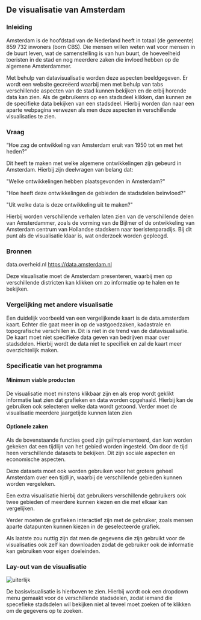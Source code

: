 ## De visualisatie van Amsterdam
### Inleiding

Amsterdam is de hoofdstad van de Nederland heeft in totaal (de gemeente) 859 732 inwoners (born CBS). Die mensen willen weten wat voor mensen in de buurt leven, wat de samenstelling is van hun buurt, de hoeveelheid toeristen in de stad en nog meerdere zaken die invloed hebben op de algemene Amsterdammer. 

Met behulp van datavisualisatie worden deze aspecten beeldgegeven. Er wordt een website gecreëerd waarbij men met behulp van tabs verschillende aspecten van de stad kunnen bekijken en de erbij horende data kan zien. Als de gebruikenrs op een stadsdeel klikken, dan kunnen ze de specifieke data bekijken van een stadsdeel. Hierbij worden dan naar een aparte webpagina verwezen als men deze aspecten in verschillende visualisaties te zien.

### Vraag

 “Hoe zag de ontwikkeling van Amsterdam eruit van 1950 tot en met het heden?”
 
 Dit heeft te maken met welke algemene ontwikkelingen zijn gebeurd in Amsterdam. 
 Hierbij zijn deelvragen van belang dat:
 
 "Welke ontwikkelingen hebben plaatsgevonden in Amsterdam?"
 
 "Hoe heeft deze ontwikkelingen de gebieden de stadsdelen beïnvloed?"
 
 "Uit welke data is deze ontwikkeling uit te maken?"
 


Hierbij worden verschillende verhalen laten zien van de verschillende delen van Amsterdammer, zoals de vorming van de Bijlmer of de ontwikkeling van Amsterdam centrum van Hollandse stadskern naar toeristenparadijs. Bij dit punt als de visualisatie klaar is, wat onderzoek worden gepleegd.

### Bronnen

data.overheid.nl
https://data.amsterdam.nl

Deze visualisatie moet de Amsterdam presenteren, waarbij men op verschillende districten kan klikken om zo informatie op te halen en te bekijken.

### Vergelijking met andere visualisatie
Een duidelijk voorbeeld van een vergelijkende kaart is de data.amsterdam kaart. Echter die gaat meer in op de vastgoedzaken, kadastrale en topografische verschillen in. Dit is niet in de trend van de datavisualisatie. De kaart moet niet specifieke data geven van bedrijven maar over stadsdelen. Hierbij wordt de data niet te specifiek en zal de kaart meer overzichtelijk maken.


### Specificatie van het programma
#### Minimum viable producten
De visualisatie moet minstens klikbaar zijn en als erop wordt geklikt informatie laat zien dat grafieken en data worden opgehaald. Hierbij kan de gebruiken ook selecteren welke data wordt getoond. Verder moet de visualisatie meerdere jaargetijde kunnen laten zien

#### Optionele zaken
Als de bovenstaande functies goed zijn geïmplementeerd, dan kan worden gekeken dat een tijdlijn van het gebied worden ingesteld. Om door de tijd heen verschillende datasets te bekijken. Dit zijn sociale aspecten en economische aspecten. 

Deze datasets moet ook worden gebruiken voor het grotere geheel Amsterdam over een tijdlijn, waarbij de verschillende gebieden kunnen worden vergeleken.

Een extra visualisatie hierbij dat gebruikers verschillende gebruikers ook twee gebieden of meerdere kunnen kiezen en die met elkaar kan vergelijken.

Verder moeten de grafieken interactief zijn met de gebruiker, zoals mensen aparte datapunten kunnen kiezen in de geselecteerde grafiek.

Als laatste zou nuttig zijn dat men de gegevens die zijn gebruikt voor de visualisaties ook zelf kan downloaden zodat de gebruiker ook de informatie kan gebruiken voor eigen doeleinden.

### Lay-out van de visualisatie

![uiterlijk](https://user-images.githubusercontent.com/44020631/50766973-813c4980-127b-11e9-9ad4-90e1e547aa7d.png)

De basisvisualisatie is hierboven te zien. Hierbij wordt ook een dropdown menu gemaakt voor de verschillende stadsdelen, zodat iemand die specefieke stadsdelen wil bekijken niet al teveel moet zoeken of te klikken om de gegevens op te zoeken.
